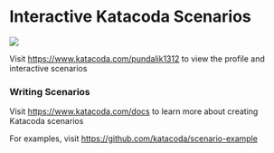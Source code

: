 # Interactive Katacoda Scenarios

[![](http://shields.katacoda.com/katacoda/pundalik1312/count.svg)](https://www.katacoda.com/pundalik1312 "Get your profile on Katacoda.com")

Visit https://www.katacoda.com/pundalik1312 to view the profile and interactive scenarios

### Writing Scenarios
Visit https://www.katacoda.com/docs to learn more about creating Katacoda scenarios

For examples, visit https://github.com/katacoda/scenario-example
